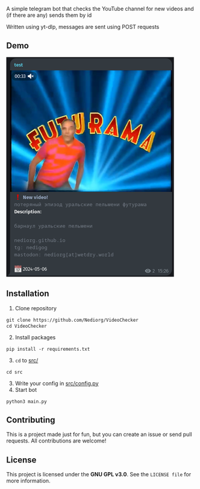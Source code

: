 A simple telegram bot that checks the YouTube channel for new videos and (if there are any) sends them by id

Written using yt-dlp, messages are sent using POST requests

## Demo

![](example.png)

## Installation
1. Clone repository
```
git clone https://github.com/Nediorg/VideoChecker
cd VideoChecker
```
2. Install packages
```
pip install -r requirements.txt
```
3. `cd` to [src/](src)
```
cd src
```
3. Write your config in [src/config.py](src/config.py)
4. Start bot
```
python3 main.py
```
## Contributing

This is a project made just for fun, but you can create an issue or send pull requests. All contributions are welcome!

##  License

This project is licensed under the **GNU GPL v3.0**. See the `LICENSE file` for more information.
